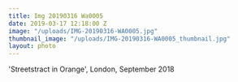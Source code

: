 ```yaml
---
title: Img 20190316 Wa0005
date: 2019-03-17 12:18:00 Z
image: "/uploads/IMG-20190316-WA0005.jpg"
thumbnail_image: "/uploads/IMG-20190316-WA0005_thumbnail.jpg"
layout: photo
---
```


'Streetstract in Orange', London, September 2018